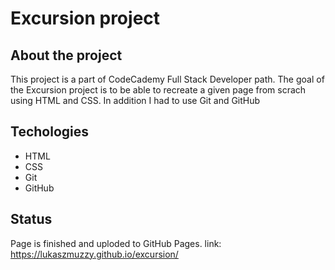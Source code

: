 # Excursion project


## About the project

This project is a part of CodeCademy Full Stack Developer path.
The goal of the Excursion project is to be able to recreate a given page from scrach using HTML and CSS.
In addition I had to use Git and GitHub


## Techologies

* HTML
* CSS
* Git
* GitHub

## Status

Page is finished and uploded to GitHub Pages. 
link: https://lukaszmuzzy.github.io/excursion/